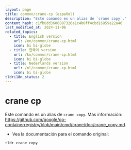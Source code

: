```yaml
---
layout: page
title: common/crane-cp (español)
description: "Este comando es un alias de `crane copy`."
content_hash: c1fb0dd3606887326a1c4b0ff4cbd16859e22a46
last_modified_at: 2024-11-06
related_topics:
  - title: English version
    url: /en/common/crane-cp.html
    icon: bi bi-globe
  - title: 한국어 version
    url: /ko/common/crane-cp.html
    icon: bi bi-globe
  - title: Nederlands version
    url: /nl/common/crane-cp.html
    icon: bi bi-globe
tldri18n_status: 2
---
```

# crane cp

Este comando es un alias de `crane copy`.
Más información: <https://github.com/google/go-containerregistry/blob/main/cmd/crane/doc/crane_copy.md>.

- Vea la documentación para el comando original:

`tldr crane copy`
